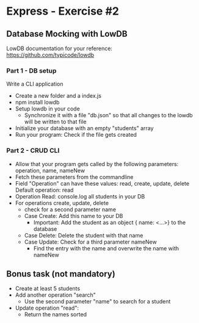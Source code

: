 # Express - Exercise #2

## Database Mocking with LowDB

LowDB documentation for your reference:
https://github.com/typicode/lowdb

### Part 1 - DB setup

Write a CLI application 
* Create a new folder and a index.js
* npm install lowdb
* Setup lowdb in your code
    * Synchronize it with a file "db.json"
    so that all changes to the lowdb will be written to that file
* Initialize your database with an empty "students" array
* Run your program: Check if the file gets created

### Part 2 - CRUD CLI

* Allow that your program gets called by the following parameters:
    operation, name, nameNew
* Fetch these parameters from the commandline
* Field "Operation" can have these values: 
    read, create, update, delete
    Default operation: read
* Operation Read:
    console.log all students in your DB
* For operations create, update, delete
    * check for a second parameter name
    * Case Create: Add this name to your DB
        * Important: Add the student as an object { name: \<...\>} to the database
    * Case Delete: Delete the student with that name
    * Case Update: Check for a third parameter nameNew
        * Find the entry with the name and overwrite the name with nameNew

## Bonus task (not mandatory)

* Create at least 5 students
* Add another operation "search"
    * Use the second parameter "name" to search for a student
* Update operation "read":
    * Return the names sorted
